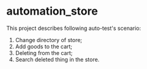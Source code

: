 # automation_store

This project describes following auto-test's scenario:

1) Change directory of store;
2) Add goods to the cart;
3) Deleting from the cart;
4) Search deleted thing in the store.



